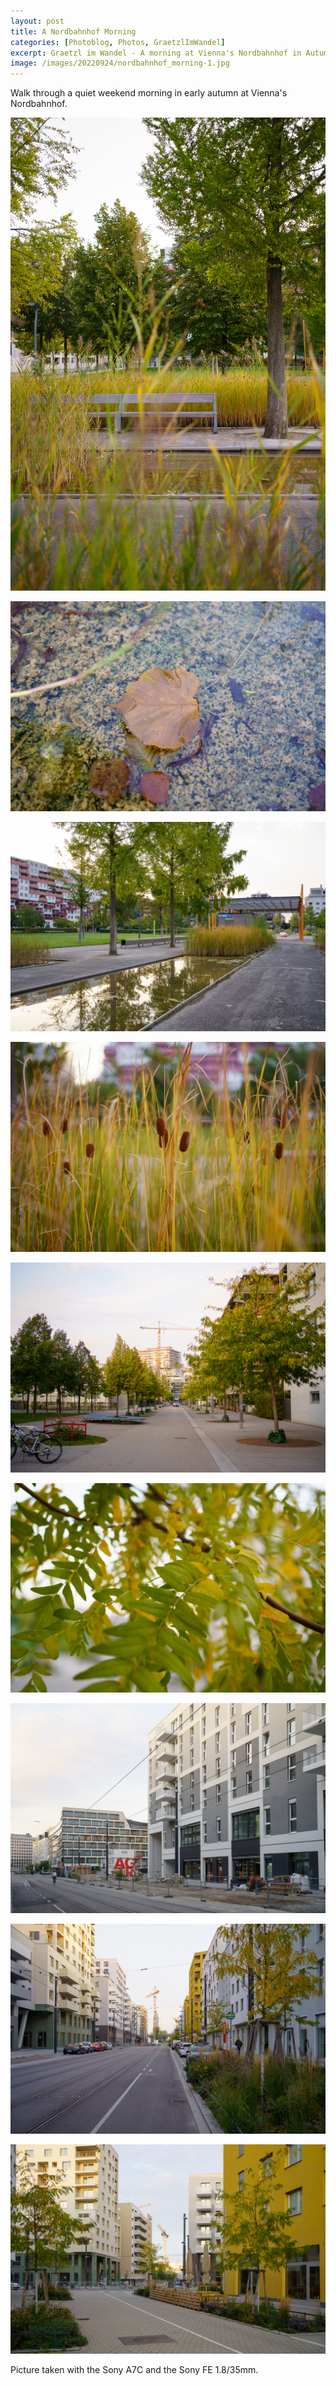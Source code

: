 ```yaml
---
layout: post
title: A Nordbahnhof Morning
categories: [Photoblog, Photos, GraetzlImWandel]
excerpt: Graetzl im Wandel - A morning at Vienna's Nordbahnhof in Autumn
image: /images/20220924/nordbahnhof_morning-1.jpg
---
```


Walk through a quiet weekend morning in early autumn at Vienna's Nordbahnhof. 
 

!["Grätzl im Wandel" - A morning at Vienna's Nordbahnhof in Autumn](../images/20220924/nordbahnhof_morning-1.jpg)

!["Grätzl im Wandel" - A morning at Vienna's Nordbahnhof in Autumn](../images/20220924/nordbahnhof_morning-2.jpg)

!["Grätzl im Wandel" - A morning at Vienna's Nordbahnhof in Autumn](../images/20220924/nordbahnhof_morning-3.jpg)

!["Grätzl im Wandel" - A morning at Vienna's Nordbahnhof in Autumn](../images/20220924/nordbahnhof_morning-4.jpg)

!["Grätzl im Wandel" - A morning at Vienna's Nordbahnhof in Autumn](../images/20220924/nordbahnhof_morning-5.jpg)

!["Grätzl im Wandel" - A morning at Vienna's Nordbahnhof in Autumn](../images/20220924/nordbahnhof_morning-6.jpg)

!["Grätzl im Wandel" - A morning at Vienna's Nordbahnhof in Autumn](../images/20220924/nordbahnhof_morning-7.jpg)

!["Grätzl im Wandel" - A morning at Vienna's Nordbahnhof in Autumn](../images/20220924/nordbahnhof_morning-8.jpg)

!["Grätzl im Wandel" - A morning at Vienna's Nordbahnhof in Autumn](../images/20220924/nordbahnhof_morning-9.jpg)

Picture taken with the Sony A7C and the Sony FE 1.8/35mm.

